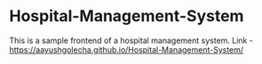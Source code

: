 # Hospital-Management-System
This is a sample frontend of a hospital management system.
Link - https://aayushgolecha.github.io/Hospital-Management-System/
